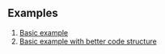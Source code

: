## Examples
1. [Basic example](https://github.com/Elter71/fuzzy-computing-machine/tree/v0.1)
2. [Basic example with better code structure](https://github.com/Elter71/fuzzy-computing-machine/tree/v0.2)
